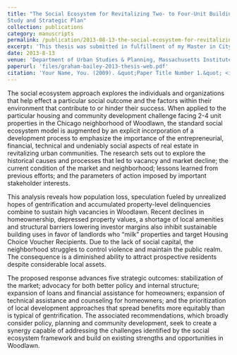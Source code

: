 ```yaml
---
title: "The Social Ecosystem for Revitalizing Two- to Four-Unit Buildings in Woodlawn: A Case
Study and Strategic Plan"
collection: publications
category: manuscripts
permalink: /publication/2013-08-13-the-social-ecosystem-for-revitalizing-two-to four-unit-buildings-in-woodlawn.md
excerpt: 'This thesis was submitted in fulfillment of my Master in City Planning at MIT DUSP. It applies a social ecosystem framework to the planning and preservation of 2-4 unit buildings in Chicago's Southside neighborhood of Woodlawn.'
date: 2013-8-13
venue: 'Department of Urban Studies & Planning, Massachusetts Institute of Technology'
paperurl: 'files/graham-bailey-2013-thesis-web.pdf'
citation: 'Your Name, You. (2009). &quot;Paper Title Number 1.&quot; <i>Journal 1</i>. 1(1).'
---
```


The social ecosystem approach explores the individuals and organizations that help effect a
particular social outcome and the factors within their environment that contribute to or hinder their
success. When applied to the particular housing and community development challenge facing 2-4
unit properties in the Chicago neighborhood of Woodlawn, the standard social ecosystem model is
augmented by an explicit incorporation of a development process to emphasize the importance of
the entrepreneurial, financial, technical and undeniably social aspects of real estate in revitalizing
urban communities. The research sets out to explore the historical causes and processes that led to
vacancy and market decline; the current condition of the market and neighborhood; lessons learned
from previous efforts; and the parameters of action imposed by important stakeholder interests.

This analysis reveals how population loss, speculation fueled by unrealized hopes of gentrification
and accumulated property-level delinquencies combine to sustain high vacancies in Woodlawn.
Recent declines in homeownership, depressed property values, a shortage of local amenities and
structural barriers lowering investor margins also inhibit sustainable building uses in favor of
landlords who “milk” properties and target Housing Choice Voucher Recipients. Due to the lack of
social capital, the neighborhood struggles to control violence and maintain the public realm. The
consequence is a diminished ability to attract prospective residents despite considerable local assets.

The proposed response advances five strategic outcomes: stabilization of the market; advocacy for
both better policy and internal structure; expansion of loans and financial assistance for
homeowners; expansion of technical assistance and counseling for homeowners; and the
prioritization of local development approaches that spread benefits more equitably than is typical of
gentrification. The associated recommendations, which broadly consider policy, planning and
community development, seek to create a synergy capable of addressing the challenges identified by
the social ecosystem framework and build on existing strengths and opportunities in Woodlawn.